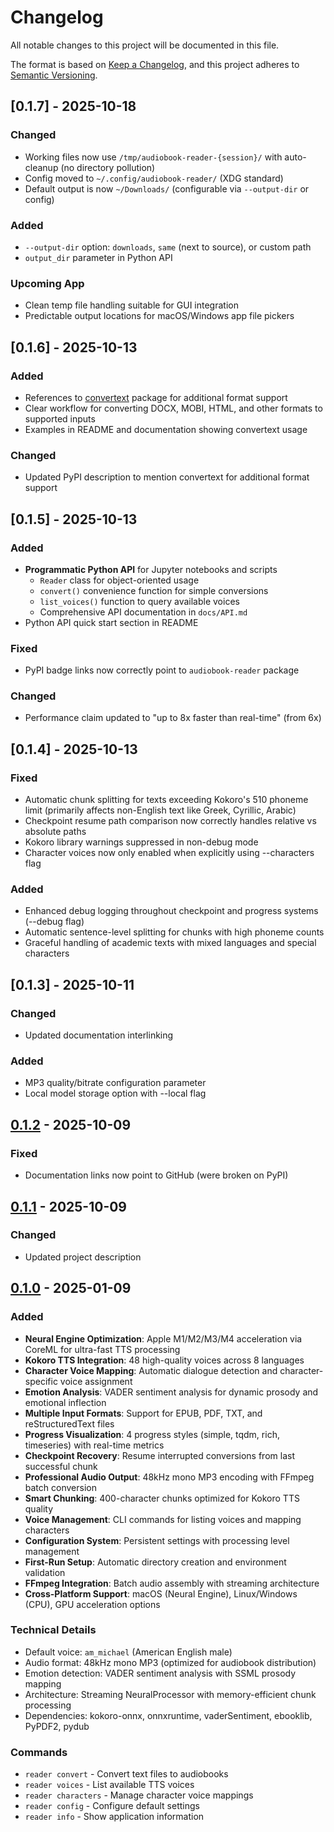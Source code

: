 # Changelog

All notable changes to this project will be documented in this file.

The format is based on [Keep a Changelog](https://keepachangelog.com/en/1.0.0/),
and this project adheres to [Semantic Versioning](https://semver.org/spec/v2.0.0.html).

## [0.1.7] - 2025-10-18

### Changed
- Working files now use `/tmp/audiobook-reader-{session}/` with auto-cleanup (no directory pollution)
- Config moved to `~/.config/audiobook-reader/` (XDG standard)
- Default output is now `~/Downloads/` (configurable via `--output-dir` or config)

### Added
- `--output-dir` option: `downloads`, `same` (next to source), or custom path
- `output_dir` parameter in Python API

### Upcoming App
- Clean temp file handling suitable for GUI integration
- Predictable output locations for macOS/Windows app file pickers

## [0.1.6] - 2025-10-13

### Added
- References to [convertext](https://pypi.org/project/convertext/) package for additional format support
- Clear workflow for converting DOCX, MOBI, HTML, and other formats to supported inputs
- Examples in README and documentation showing convertext usage

### Changed
- Updated PyPI description to mention convertext for additional format support

## [0.1.5] - 2025-10-13

### Added
- **Programmatic Python API** for Jupyter notebooks and scripts
  - `Reader` class for object-oriented usage
  - `convert()` convenience function for simple conversions
  - `list_voices()` function to query available voices
  - Comprehensive API documentation in `docs/API.md`
- Python API quick start section in README

### Fixed
- PyPI badge links now correctly point to `audiobook-reader` package

### Changed
- Performance claim updated to "up to 8x faster than real-time" (from 6x)

## [0.1.4] - 2025-10-13

### Fixed
- Automatic chunk splitting for texts exceeding Kokoro's 510 phoneme limit (primarily affects non-English text like Greek, Cyrillic, Arabic)
- Checkpoint resume path comparison now correctly handles relative vs absolute paths
- Kokoro library warnings suppressed in non-debug mode
- Character voices now only enabled when explicitly using --characters flag

### Added
- Enhanced debug logging throughout checkpoint and progress systems (--debug flag)
- Automatic sentence-level splitting for chunks with high phoneme counts
- Graceful handling of academic texts with mixed languages and special characters

## [0.1.3] - 2025-10-11

### Changed
- Updated documentation interlinking

### Added
- MP3 quality/bitrate configuration parameter
- Local model storage option with --local flag

## [0.1.2] - 2025-10-09

### Fixed
- Documentation links now point to GitHub (were broken on PyPI)

## [0.1.1] - 2025-10-09

### Changed
- Updated project description

## [0.1.0] - 2025-01-09

### Added
- **Neural Engine Optimization**: Apple M1/M2/M3/M4 acceleration via CoreML for ultra-fast TTS processing
- **Kokoro TTS Integration**: 48 high-quality voices across 8 languages
- **Character Voice Mapping**: Automatic dialogue detection and character-specific voice assignment
- **Emotion Analysis**: VADER sentiment analysis for dynamic prosody and emotional inflection
- **Multiple Input Formats**: Support for EPUB, PDF, TXT, and reStructuredText files
- **Progress Visualization**: 4 progress styles (simple, tqdm, rich, timeseries) with real-time metrics
- **Checkpoint Recovery**: Resume interrupted conversions from last successful chunk
- **Professional Audio Output**: 48kHz mono MP3 encoding with FFmpeg batch conversion
- **Smart Chunking**: 400-character chunks optimized for Kokoro TTS quality
- **Voice Management**: CLI commands for listing voices and mapping characters
- **Configuration System**: Persistent settings with processing level management
- **First-Run Setup**: Automatic directory creation and environment validation
- **FFmpeg Integration**: Batch audio assembly with streaming architecture
- **Cross-Platform Support**: macOS (Neural Engine), Linux/Windows (CPU), GPU acceleration options

### Technical Details
- Default voice: `am_michael` (American English male)
- Audio format: 48kHz mono MP3 (optimized for audiobook distribution)
- Emotion detection: VADER sentiment analysis with SSML prosody mapping
- Architecture: Streaming NeuralProcessor with memory-efficient chunk processing
- Dependencies: kokoro-onnx, onnxruntime, vaderSentiment, ebooklib, PyPDF2, pydub

### Commands
- `reader convert` - Convert text files to audiobooks
- `reader voices` - List available TTS voices
- `reader characters` - Manage character voice mappings
- `reader config` - Configure default settings
- `reader info` - Show application information

[0.1.2]: https://github.com/danielcorsano/reader/releases/tag/v0.1.2
[0.1.1]: https://github.com/danielcorsano/reader/releases/tag/v0.1.1
[0.1.0]: https://github.com/danielcorsano/reader/releases/tag/v0.1.0
